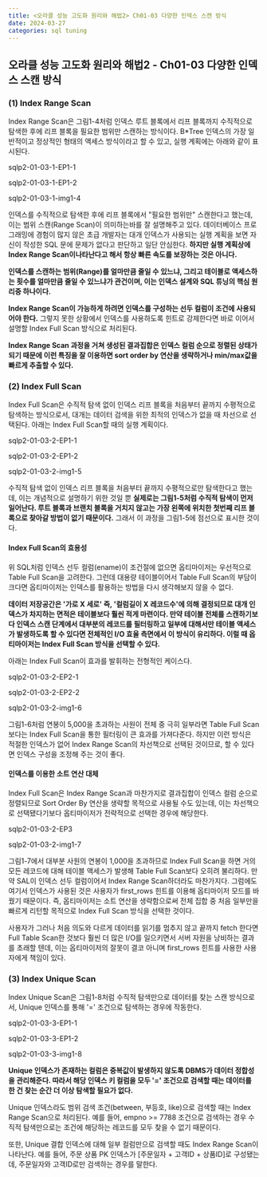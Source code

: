 ```yaml
---
title: <오라클 성능 고도화 원리와 해법2> Ch01-03 다양한 인덱스 스캔 방식
date: 2024-03-27
categories: sql tuning
---
```



## 오라클 성능 고도화 원리와 해법2 - Ch01-03 다양한 인덱스 스캔 방식

### (1) Index Range Scan

Index Range Scan은 그림1-4처럼 인덱스 루트 블록에서 리프 블록까지 수직적으로 탐색한 후에 리프 블록을 필요한 범위만 스캔하는 방식이다. B\*Tree 인덱스의 가장 일반적이고 정상적인 형태의 액세스 방식이라고 할 수 있고, 실행 계획에는 아래와 같이 표시된다.

sqlp2-01-03-1-EP1-1

sqlp2-01-03-1-EP1-2


sqlp2-01-03-1-img1-4


인덱스를 수직적으로 탐색한 후에 리프 블록에서 "필요한 범위만" 스캔한다고 했는데, 이는 범위 스캔(Range Scan)이 의미하는바를 잘 설명해주고 있다. 데이터베이스 프로그래밍에 경험이 많지 않은 초급 개발자는 대개 인덱스가 사용되는 실행 계획을 보면 자신이 작성한 SQL 문에 문제가 없다고 판단하고 일단 안심한다. **하지만 실행 계획상에 Index Range Scan이나타난다고 해서 항상 빠른 속도를 보장하는 것은 아니다.**

**인덱스를 스캔하는 범위(Range)를 얼마만큼 줄일 수 있느냐, 그리고 테이블로 액세스하는 횟수를 얼마만큼 줄일 수 있느냐가 관건이며, 이는 인덱스 설계와 SQL 튜닝의 핵심 원리중 하나이다.**

**Index Range Scan이 가능하게 하려면 인덱스를 구성하는 선두 컬럼이 조건에 사용되어야 한다.** 그렇지 못한 상황에서 인덱스를 사용하도록 힌트로 강제한다면 바로 이어서 설명할 Index Full Scan 방식으로 처리된다.

**Index Range Scan 과정을 거쳐 생성된 결과집합은 인덱스 컬럼 순으로 정렬된 상태가 되기 때문에 이런 특징을 잘 이용하면 sort order by 연산을 생략하거나 min/max값을 빠르게 추출할 수 있다.**

### (2) Index Full Scan

Index Full Scan은 수직적 탐색 없이 인덱스 리프 블록을 처음부터 끝까지 수평적으로 탐색하는 방식으로서, 대개는 데이터 검색을 위한 최적의 인덱스가 없을 때 차선으로 선택된다. 아래는 Index Full Scan할 때의 실행 계획이다.

sqlp2-01-03-2-EP1-1

sqlp2-01-03-2-EP1-2


sqlp2-01-03-2-img1-5


수직적 탐색 없이 인덱스 리프 블록을 처음부터 끝까지 수평적으로만 탐색한다고 했는데, 이는 개념적으로 설명하기 위한 것일 뿐 **실제로는 그림1-5처럼 수직적 탐색이 먼저 일어난다. 루트 블록과 브랜치 블록을 거치지 않고는 가장 왼쪽에 위치한 첫번째 리프 블록으로 찾아갈 방법이 없기 때문이다.** 그래서 이 과정을 그림1-5에 점선으로 표시한 것이다.

#### Index Full Scan의 효용성

위 SQL처럼 인덱스 선두 컬럼(ename)이 조건절에 없으면 옵티마이저는 우선적으로 Table Full Scan을 고려한다. 그런데 대용량 테이블이어서 Table Full Scan의 부담이 크다면 옵티마이저는 인덱스를 활용하는 방법을 다시 생각해보지 않을 수 없다.

**데이터 저장공간은 '가로 X 세로' 즉, '컬럼길이 X 레코드수'에 의해 결정되므로 대개 인덱스가 차지하는 면적은 테이블보다 훨씬 적게 마련이다. 만약 테이블 전체를 스캔하기보다 인덱스 스캔 단계에서 대부분의 레코드를 필터링하고 일부에 대해서만 테이블 액세스가 발생하도록 할 수 있다면 전체적인 I/O 효율 측면에서 이 방식이 유리하다. 이럴 때 옵티마이저는 Index Full Scan 방식을 선택할 수 있다.**

아래는 Index Full Scan이 효과를 발휘하는 전형적인 케이스다.

sqlp2-01-03-2-EP2-1

sqlp2-01-03-2-EP2-2


sqlp2-01-03-2-img1-6


그림1-6처럼 연봉이 5,000을 초과하는 사원이 전체 중 극히 일부라면 Table Full Scan보다는 Index Full Scan을 통한 필터링이 큰 효과를 가져다준다. 하지만 이런 방식은 적절한 인덱스가 없어 Index Range Scan의 차선책으로 선택된 것이므로, 할 수 있다면 인덱스 구성을 조정해 주는 것이 좋다.

#### 인덱스를 이용한 소트 연산 대체

Index Full Scan은 Index Range Scan과 마찬가지로 결과집합이 인덱스 컬럼 순으로 정렬되므로 Sort Order By 연산을 생략할 목적으로 사용될 수도 있는데, 이는 차선책으로 선택됐다기보다 옵티마이저가 전략적으로 선택한 경우에 해당한다.

sqlp2-01-03-2-EP3


sqlp2-01-03-2-img1-7



그림1-7에서 대부분 사원의 연봉이 1,000을 초과하므로 Index Full Scan을 하면 거의 모든 레코드에 대해 테이블 액세스가 발생해 Table Full Scan보다 오히려 불리하다. 만약 SAL이 인덱스 선두 컬럼이어서 Index Range Scan하더라도 마찬가지다. 그럼에도 여기서 인덱스가 사용된 것은 사용자가 first_rows 힌트를 이용해 옵티마이저 모드를 바꿨기 때문이다. 즉, 옵티마이저는 소트 연산을 생략함으로써 전체 집합 중 처음 일부만을 빠르게 리턴할 목적으로 Index Full Scan 방식을 선택한 것이다.

사용자가 그러나 처음 의도와 다르게 데이터를 읽기를 멈추지 않고 끝까지 fetch 한다면 Full Table Scan한 것보다 훨씬 더 많은 I/O를 일으키면서 서버 자원을 낭비하는 결과를 초래할 텐데, 이는 옵티마이저의 잘못이 결코 아니며 first_rows 힌트를 사용한 사용자에게 책임이 있다.

### (3) Index Unique Scan

Index Unique Scan은 그림1-8처럼 수직적 탐색만으로 데이터를 찾는 스캔 방식으로서, Unique 인덱스를 통해 '=' 조건으로 탐색하는 경우에 작동한다.

sqlp2-01-03-3-EP1-1

sqlp2-01-03-3-EP1-2


sqlp2-01-03-3-img1-8



**Unique 인덱스가 존재하는 컬럼은 중복값이 발생하지 않도록 DBMS가 데이터 정합성을 관리해준다. 따라서 해당 인덱스 키 컬럼을 모두 '=' 조건으로 검색할 때는 데이터를 한 건 찾는 순간 더 이상 탐색할 필요가 없다.**

Unique 인덱스라도 범위 검색 조건(between, 부등호, like)으로 검색할 때는 Index Range Scan으로 처리된다. 예를 들어, empno >= 7788 조건으로 검색하는 경우 수직적 탐색만으로는 조건에 해당하는 레코드를 모두 찾을 수 없기 때문이다.

또한, Unique 결합 인덱스에 대해 일부 컬럼만으로 검색할 때도 Index Range Scan이 나타난다. 예를 들어, 주문 상품 PK 인덱스가 [주문일자 + 고객ID + 상품ID]로 구성됐는데, 주문일자와 고객ID로만 검색하는 경우를 말한다.

